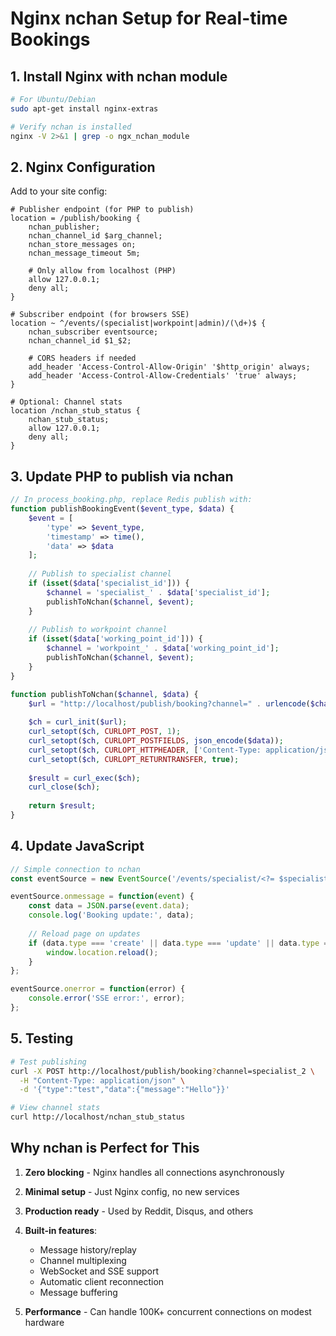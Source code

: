 # Nginx nchan Setup for Real-time Bookings

## 1. Install Nginx with nchan module

```bash
# For Ubuntu/Debian
sudo apt-get install nginx-extras

# Verify nchan is installed
nginx -V 2>&1 | grep -o ngx_nchan_module
```

## 2. Nginx Configuration

Add to your site config:

```nginx
# Publisher endpoint (for PHP to publish)
location = /publish/booking {
    nchan_publisher;
    nchan_channel_id $arg_channel;
    nchan_store_messages on;
    nchan_message_timeout 5m;
    
    # Only allow from localhost (PHP)
    allow 127.0.0.1;
    deny all;
}

# Subscriber endpoint (for browsers SSE)
location ~ ^/events/(specialist|workpoint|admin)/(\d+)$ {
    nchan_subscriber eventsource;
    nchan_channel_id $1_$2;
    
    # CORS headers if needed
    add_header 'Access-Control-Allow-Origin' '$http_origin' always;
    add_header 'Access-Control-Allow-Credentials' 'true' always;
}

# Optional: Channel stats
location /nchan_stub_status {
    nchan_stub_status;
    allow 127.0.0.1;
    deny all;
}
```

## 3. Update PHP to publish via nchan

```php
// In process_booking.php, replace Redis publish with:
function publishBookingEvent($event_type, $data) {
    $event = [
        'type' => $event_type,
        'timestamp' => time(),
        'data' => $data
    ];
    
    // Publish to specialist channel
    if (isset($data['specialist_id'])) {
        $channel = 'specialist_' . $data['specialist_id'];
        publishToNchan($channel, $event);
    }
    
    // Publish to workpoint channel
    if (isset($data['working_point_id'])) {
        $channel = 'workpoint_' . $data['working_point_id'];
        publishToNchan($channel, $event);
    }
}

function publishToNchan($channel, $data) {
    $url = "http://localhost/publish/booking?channel=" . urlencode($channel);
    
    $ch = curl_init($url);
    curl_setopt($ch, CURLOPT_POST, 1);
    curl_setopt($ch, CURLOPT_POSTFIELDS, json_encode($data));
    curl_setopt($ch, CURLOPT_HTTPHEADER, ['Content-Type: application/json']);
    curl_setopt($ch, CURLOPT_RETURNTRANSFER, true);
    
    $result = curl_exec($ch);
    curl_close($ch);
    
    return $result;
}
```

## 4. Update JavaScript

```javascript
// Simple connection to nchan
const eventSource = new EventSource('/events/specialist/<?= $specialist_id ?>');

eventSource.onmessage = function(event) {
    const data = JSON.parse(event.data);
    console.log('Booking update:', data);
    
    // Reload page on updates
    if (data.type === 'create' || data.type === 'update' || data.type === 'delete') {
        window.location.reload();
    }
};

eventSource.onerror = function(error) {
    console.error('SSE error:', error);
};
```

## 5. Testing

```bash
# Test publishing
curl -X POST http://localhost/publish/booking?channel=specialist_2 \
  -H "Content-Type: application/json" \
  -d '{"type":"test","data":{"message":"Hello"}}'

# View channel stats
curl http://localhost/nchan_stub_status
```

## Why nchan is Perfect for This

1. **Zero blocking** - Nginx handles all connections asynchronously
2. **Minimal setup** - Just Nginx config, no new services
3. **Production ready** - Used by Reddit, Disqus, and others
4. **Built-in features**:
   - Message history/replay
   - Channel multiplexing
   - WebSocket and SSE support
   - Automatic client reconnection
   - Message buffering

5. **Performance** - Can handle 100K+ concurrent connections on modest hardware